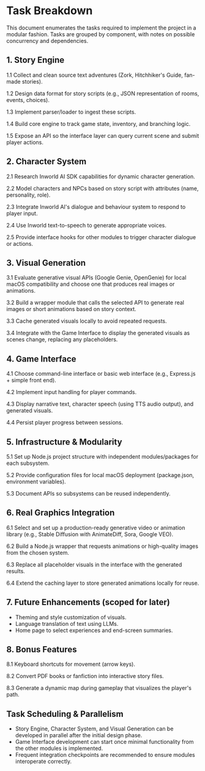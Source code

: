 # Task Breakdown

This document enumerates the tasks required to implement the project in a modular fashion. Tasks are grouped by component, with notes on possible concurrency and dependencies.

## 1. Story Engine
1.1 Collect and clean source text adventures (Zork, Hitchhiker's Guide, fan-made stories).


1.2 Design data format for story scripts (e.g., JSON representation of rooms, events, choices).


1.3 Implement parser/loader to ingest these scripts.


1.4 Build core engine to track game state, inventory, and branching logic.


1.5 Expose an API so the interface layer can query current scene and submit player actions.



## 2. Character System
2.1 Research Inworld AI SDK capabilities for dynamic character generation.


2.2 Model characters and NPCs based on story script with attributes (name, personality, role).


2.3 Integrate Inworld AI's dialogue and behaviour system to respond to player input.


2.4 Use Inworld text-to-speech to generate appropriate voices.


2.5 Provide interface hooks for other modules to trigger character dialogue or actions.



## 3. Visual Generation
3.1 Evaluate generative visual APIs (Google Genie, OpenGenie) for local macOS compatibility and choose one that produces real images or animations.


3.2 Build a wrapper module that calls the selected API to generate real images or short animations based on story context.


3.3 Cache generated visuals locally to avoid repeated requests.


3.4 Integrate with the Game Interface to display the generated visuals as scenes change, replacing any placeholders.



## 4. Game Interface
4.1 Choose command-line interface or basic web interface (e.g., Express.js + simple front end).


4.2 Implement input handling for player commands.


4.3 Display narrative text, character speech (using TTS audio output), and generated visuals.


4.4 Persist player progress between sessions.



## 5. Infrastructure & Modularity
5.1 Set up Node.js project structure with independent modules/packages for each subsystem.


5.2 Provide configuration files for local macOS deployment (package.json, environment variables).


5.3 Document APIs so subsystems can be reused independently.



## 6. Real Graphics Integration
6.1 Select and set up a production-ready generative video or animation library (e.g., Stable Diffusion with AnimateDiff, Sora, Google VEO).


6.2 Build a Node.js wrapper that requests animations or high-quality images from the chosen system.


6.3 Replace all placeholder visuals in the interface with the generated results.


6.4 Extend the caching layer to store generated animations locally for reuse.


## 7. Future Enhancements (scoped for later)
- Theming and style customization of visuals.
- Language translation of text using LLMs.
- Home page to select experiences and end-screen summaries.

## 8. Bonus Features
8.1 Keyboard shortcuts for movement (arrow keys).


8.2 Convert PDF books or fanfiction into interactive story files.

8.3 Generate a dynamic map during gameplay that visualizes the player's path.


## Task Scheduling & Parallelism
- Story Engine, Character System, and Visual Generation can be developed in parallel after the initial design phase.
- Game Interface development can start once minimal functionality from the other modules is implemented.
- Frequent integration checkpoints are recommended to ensure modules interoperate correctly.


